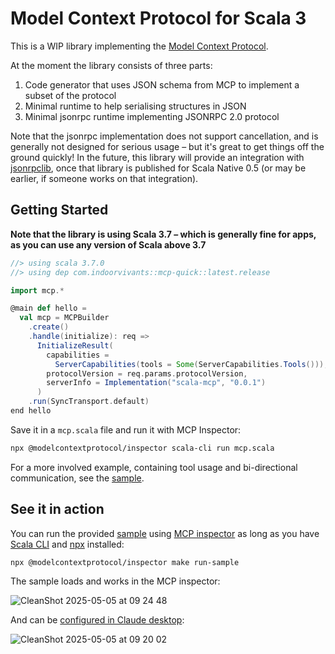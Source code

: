 # Model Context Protocol for Scala 3

This is a WIP library implementing the [Model Context Protocol](https://modelcontextprotocol.io/introduction).

At the moment the library consists of three parts:

1. Code generator that uses JSON schema from MCP to implement a subset of the protocol
2. Minimal runtime to help serialising structures in JSON
3. Minimal jsonrpc runtime implementing JSONRPC 2.0 protocol

Note that the jsonrpc implementation does not support cancellation, and is generally not designed for serious usage – but it's great to get things off the ground quickly! In the future, this library will provide an integration with [jsonrpclib](https://github.com/neandertech/jsonrpclib/), once that library is published for Scala Native 0.5 (or may be earlier, if someone works on that integration).

## Getting Started

**Note that the library is using Scala 3.7 – which is generally fine for apps, as you can use any version of Scala above 3.7**

```scala mdoc:reset-object
//> using scala 3.7.0
//> using dep com.indoorvivants::mcp-quick::latest.release

import mcp.*

@main def hello =
  val mcp = MCPBuilder
    .create()
    .handle(initialize): req =>
      InitializeResult(
        capabilities =
          ServerCapabilities(tools = Some(ServerCapabilities.Tools())),
        protocolVersion = req.params.protocolVersion,
        serverInfo = Implementation("scala-mcp", "0.0.1")
      )
    .run(SyncTransport.default)
end hello
```

Save it in a `mcp.scala` file and run it with MCP Inspector:

```bash
npx @modelcontextprotocol/inspector scala-cli run mcp.scala
```

For a more involved example, containing tool usage and bi-directional communication, see the [sample](./sample/main.scala).

## See it in action

You can run the provided  [sample](./sample/main.scala) using [MCP inspector](https://github.com/modelcontextprotocol/inspector) as long as you have [Scala CLI](https://scala-cli.virtuslab.org/) and [npx](https://docs.npmjs.com/cli/v9/commands/npx?v=true) installed:

```bash
npx @modelcontextprotocol/inspector make run-sample
```

The sample loads and works in the MCP inspector:

![CleanShot 2025-05-05 at 09 24 48](https://github.com/user-attachments/assets/823aac57-0de9-404c-a1da-93cb535eb471)

And can be [configured in Claude desktop](https://modelcontextprotocol.info/docs/quickstart/user/#2-add-the-filesystem-mcp-server):

![CleanShot 2025-05-05 at 09 20 02](https://github.com/user-attachments/assets/36a69ded-6daf-4f06-8ed4-338f1a9c2a11)
